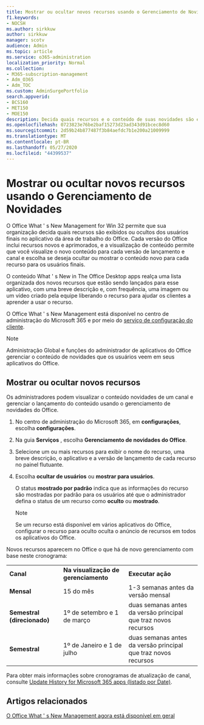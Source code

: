 ```yaml
---
title: Mostrar ou ocultar novos recursos usando o Gerenciamento de Novidades
f1.keywords:
- NOCSH
ms.author: sirkkuw
author: sirkkuw
manager: scotv
audience: Admin
ms.topic: article
ms.service: o365-administration
localization_priority: Normal
ms.collection:
- M365-subscription-management
- Adm_O365
- Adm_TOC
ms.custom: AdminSurgePortfolio
search.appverid:
- BCS160
- MET150
- MOE150
description: Decida quais recursos e o conteúdo de suas novidades são exibidos ou ocultos dos usuários finais no Office What ' s New Management for Office Desktop apps.
ms.openlocfilehash: 0723823e76be2baf15273d23ad343d91bcec8d60
ms.sourcegitcommit: 2d59b24b877487f3b84aefdc7b1e200a21009999
ms.translationtype: MT
ms.contentlocale: pt-BR
ms.lasthandoff: 05/27/2020
ms.locfileid: "44399537"
---
```

# <a name="show-or-hide-new-features-using-whats-new-management"></a>Mostrar ou ocultar novos recursos usando o Gerenciamento de Novidades

O Office What ' s New Management for Win 32 permite que sua organização decida quais recursos são exibidos ou ocultos dos usuários finais no aplicativo da área de trabalho do Office. Cada versão do Office inclui recursos novos e aprimorados, e a visualização de conteúdo permite que você visualize o novo conteúdo para cada versão de lançamento e canal e escolha se deseja ocultar ou mostrar o conteúdo novo para cada recurso para os usuários finais. 

O conteúdo What ' s New in The Office Desktop apps realça uma lista organizada dos novos recursos que estão sendo lançados para esse aplicativo, com uma breve descrição e, com frequência, uma imagem ou um vídeo criado pela equipe liberando o recurso para ajudar os clientes a aprender a usar o recurso. 

O Office What ' s New Management está disponível no centro de administração do Microsoft 365 e por meio do [serviço de configuração do cliente](https://config.office.com).

> [!NOTE]
> Administração Global e funções do administrador de aplicativos do Office gerenciar o conteúdo de novidades que os usuários veem em seus aplicativos do Office.

##  <a name="show-or-hide-new-features"></a>Mostrar ou ocultar novos recursos 

Os administradores podem visualizar o conteúdo novidades de um canal e gerenciar o lançamento do conteúdo usando o gerenciamento de novidades do Office.

1. No centro de administração do Microsoft 365, em **configurações**, escolha **configurações**.

2. Na guia **Serviços** , escolha **Gerenciamento de novidades do Office**.

3. Selecione um ou mais recursos para exibir o nome do recurso, uma breve descrição, o aplicativo e a versão de lançamento de cada recurso no painel flutuante.

4. Escolha **ocultar de usuários** ou **mostrar para usuários**.  

    O status **mostrado por padrão** indica que as informações do recurso são mostradas por padrão para os usuários até que o administrador defina o status de um recurso como **oculto** ou **mostrado**.  

    > [!NOTE]
    > Se um recurso está disponível em vários aplicativos do Office, configurar o recurso para oculto oculta o anúncio de recursos em todos os aplicativos do Office.

Novos recursos aparecem no Office o que há de novo gerenciamento com base neste cronograma:

||||
|:-----|:-----|:-----|
|**Canal** <br/> |**Na visualização de gerenciamento** <br/> |**Executar ação** <br/> |
|**Mensal** <br/> |15 do mês  <br/> |1-3 semanas antes da versão mensal <br/> |
|**Semestral (direcionado)** <br/> |1º de setembro e 1 de março <br/> | duas semanas antes da versão principal que traz novos recursos
|**Semestral** <br/> |1º de Janeiro e 1 de julho <br/> | duas semanas antes da versão principal que traz novos recursos<br/> |

Para obter mais informações sobre cronogramas de atualização de canal, consulte [Update History for Microsoft 365 apps (listado por Date)](https://docs.microsoft.com/officeupdates/update-history-office365-proplus-by-date).

## <a name="related-articles"></a>Artigos relacionados

[O Office What ' s New Management agora está disponível em geral](https://techcommunity.microsoft.com/t5/microsoft-365-blog/office-what-s-new-management-is-now-generally-available/ba-p/1179954)